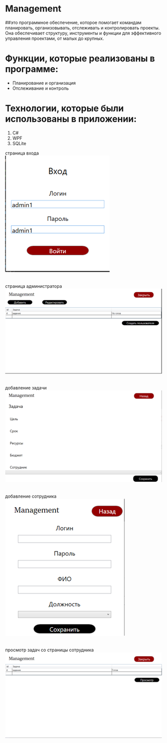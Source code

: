 # Management 
##это программное обеспечение, которое помогает командам планировать, организовывать, отслеживать и контролировать проекты. Она обеспечивает структуру, инструменты и функции для эффективного управления проектами, от малых до крупных.
# Функции, которые реализованы в программе:
- Планирование и организация
- Отслеживание и контроль
  
# Технологии, которые были использованы в приложении:
1. C#
2. WPF
3. SQLite

страница входа
</br>
![Зал](https://github.com/Oikiwii/Management/blob/main/Management/bin/Debug/net6.0-windows/скрин/1.png?raw=true)
</br> </br> </br>
страница администратора
</br>
![Склад](https://github.com/Oikiwii/Management/blob/main/Management/bin/Debug/net6.0-windows/скрин/2.png?raw=true)
</br> </br> </br>
добавление задачи
</br>
![корзина](https://github.com/Oikiwii/Management/blob/main/Management/bin/Debug/net6.0-windows/скрин/3.png?raw=true)
</br> </br> </br>
добавление сотрудника
</br>
![добавление товара](https://github.com/Oikiwii/Management/blob/main/Management/bin/Debug/net6.0-windows/скрин/4.png?raw=true)
</br> </br> </br>
просмотр задач со страницы сотрудника 
</br>
![чек](https://github.com/Oikiwii/Management/blob/main/Management/bin/Debug/net6.0-windows/скрин/5.png?raw=true)
</br> </br> </br>
